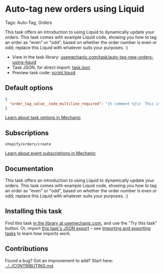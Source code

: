 # Auto-tag new orders using Liquid

Tags: Auto-Tag, Orders

This task offers an introduction to using Liquid to dynamically update your orders. This task comes with example Liquid code, showing you how to tag an order as "even" or "odd", based on whether the order number is even or odd; replace this Liquid with whatever suits your purposes. :)

* View in the task library: [usemechanic.com/task/auto-tag-new-orders-using-liquid](https://usemechanic.com/task/auto-tag-new-orders-using-liquid)
* Task JSON, for direct import: [task.json](../../tasks/auto-tag-new-orders-using-liquid.json)
* Preview task code: [script.liquid](./script.liquid)

## Default options

```json
{
  "order_tag_value__code_multiline_required": "{% comment %}\n  This is an example! It calculates whether or not the order number\n  is even, and tags the order accordingly.\n{% endcomment %}\n\n{% assign mod = order.number | modulo: 2 %}\n\n{% if mod == 0 %}\n  even\n{% else %}\n  odd\n{% endif %}"
}
```

[Learn about task options in Mechanic](https://docs.usemechanic.com/article/471-task-options)

## Subscriptions

```liquid
shopify/orders/create
```

[Learn about event subscriptions in Mechanic](https://docs.usemechanic.com/article/408-subscriptions)

## Documentation

This task offers an introduction to using Liquid to dynamically update your orders. This task comes with example Liquid code, showing you how to tag an order as "even" or "odd", based on whether the order number is even or odd; replace this Liquid with whatever suits your purposes. :)

## Installing this task

Find this task [in the library at usemechanic.com](https://usemechanic.com/task/auto-tag-new-orders-using-liquid), and use the "Try this task" button. Or, import [this task's JSON export](../../tasks/auto-tag-new-orders-using-liquid.json) – see [Importing and exporting tasks](https://docs.usemechanic.com/article/505-importing-and-exporting-tasks) to learn how imports work.

## Contributions

Found a bug? Got an improvement to add? Start here: [../../CONTRIBUTING.md](../../CONTRIBUTING.md).
